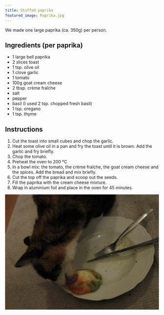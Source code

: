 ```yaml
---
title: Stuffed paprika
featured_image: Paprika.jpg
---
```


We made one large paprika (ca. 350g) per person.

## Ingredients (per paprika)

- 1 large bell paprika
- 2 slices toast
- 1 tsp. olive oil
- 1 clove garlic
- 1 tomato
- 100g goat cream cheese
- 2 tbsp. crème fraîche
- salt
- pepper
- basil (I used 2 tsp. chopped fresh basil)
- 1 tsp. oregano
- 1 tsp. thyme

## Instructions

1. Cut the toast into small cubes and chop the garlic.
2. Heat some olive oil in a pan and fry the toast until it is brown. Add the garlic and fry briefly.
3. Chop the tomato.
4. Preheat the oven to 200 &#176;C
5. In a bowl mix: the tomato, the crème fraîche, the goat cream cheese and the spices. Add the bread and mix briefly.
6. Cut the top off the paprika and scoop out the seeds.
7. Fill the paprika with the cream cheese mixture.
8. Wrap in aluminium foil and place in the oven for 45 minutes.

![Our cat licking the leftovers](Paprika_CA.jpg)
